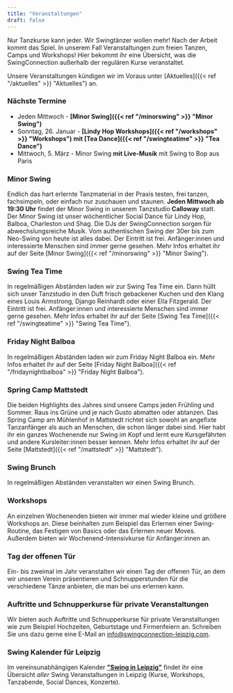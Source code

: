 ```yaml
---
title: "Veranstaltungen"
draft: false
---
```


Nur Tanzkurse kann jeder. Wir Swingtänzer wollen mehr! Nach der Arbeit kommt das Spiel. In unserem Fall Veranstaltungen zum freien Tanzen, Camps und Workshops! Hier bekommt ihr eine Übersicht, was die SwingConnection außerhalb der regulären Kurse veranstaltet. 

Unsere Veranstaltungen kündigen wir im Voraus unter [Aktuelles]({{< ref "/aktuelles" >}} "Aktuelles") an.

### Nächste Termine

- Jeden Mittwoch - **[Minor Swing]({{< ref "/minorswing" >}} "Minor Swing")** 
- Sonntag, 26\. Januar - **[Lindy Hop Workshops]({{< ref "/workshops" >}} "Workshops") mit [Tea Dance]({{< ref "/swingteatime" >}} "Tea Dance")**
- Mittwoch, 5. März - Minor Swing **mit Live-Musik** mit Swing to Bop aus Paris

### Minor Swing
Endlich das hart erlernte Tanzmaterial in der Praxis testen, frei tanzen, fachsimpeln, oder einfach nur zuschauen und staunen. **Jeden Mittwoch ab 19:30 Uhr** findet der Minor Swing in unserem Tanzstudio **Calloway** statt. Der Minor Swing ist unser wöchentlicher Social Dance für Lindy Hop, Balboa, Charleston und Shag. Die DJs der SwingConnection sorgen für abwechslungsreiche Musik. Vom authentischen Swing der 30er bis zum Neo-Swing von heute ist alles dabei. Der Eintritt ist frei. Anfänger:innen und interessierte Menschen sind immer gerne gesehen. Mehr Infos erhaltet ihr auf der Seite [Minor Swing]({{< ref "/minorswing" >}} "Minor Swing").

### Swing Tea Time
In regelmäßigen Abständen laden wir zur Swing Tea Time ein. Dann hüllt sich unser Tanzstudio in den Duft frisch gebackener Kuchen und den Klang eines Louis Armstrong, Django Reinhardt oder einer Ella Fitzgerald. Der Eintritt ist frei. Anfänger:innen und interessierte Menschen sind immer gerne gesehen. Mehr Infos erhaltet ihr auf der Seite [Swing Tea Time]({{< ref "/swingteatime" >}} "Swing Tea Time").

### Friday Night Balboa
In regelmäßigen Abständen laden wir zum Friday Night Balboa ein. Mehr Infos erhaltet ihr auf der Seite [Friday Night Balboa]({{< ref "/fridaynightbalboa" >}} "Friday Night Balboa").

### Spring Camp Mattstedt
Die beiden Highlights des Jahres sind unsere Camps jeden Frühling und Sommer. Raus ins Grüne und je nach Gusto abmatten oder abtanzen. Das Spring Camp am Mühlenhof in Mattstedt richtet sich sowohl an angefixte Tanzanfänger als auch an Menschen, die schon länger dabei sind. Hier habt ihr ein ganzes Wochenende nur Swing im Kopf und lernt eure Kursgefährten und andere Kursleiter:innen besser kennen. Mehr Infos erhaltet ihr auf der Seite [Mattstedt]({{< ref "/mattstedt" >}} "Mattstedt").

### Swing Brunch
In regelmäßigen Abständen veranstalten wir einen Swing Brunch.

### Workshops
An einzelnen Wochenenden bieten wir immer mal wieder kleine und größere Workshops an. Diese beinhalten zum Beispiel das Erlernen einer Swing-Routine, das Festigen von Basics oder das Erlernen neuer Moves. Außerdem bieten wir Wochenend-Intensivkurse für Anfänger:innen an.

### Tag der offenen Tür
Ein- bis zweimal im Jahr veranstalten wir einen Tag der offenen Tür, an dem wir unseren Verein präsentieren und Schnupperstunden für die verschiedene Tänze anbieten, die man bei uns erlernen kann.

### Auftritte und Schnupperkurse für private Veranstaltungen
Wir bieten auch Auftritte und Schnupperkurse für private Veranstaltungen wie zum Beispiel Hochzeiten, Geburtstage und Firmenfeiern an. Schreiben Sie uns dazu gerne eine E-Mail an info@swingconnection-leipzig.com.

### Swing Kalender für Leipzig
Im vereinsunabhängigen Kalender [**"Swing in Leipzig"**](https://kalender.digital/0c529f4b4448ea55b992) findet ihr eine Übersicht *aller* Swing Veranstaltungen in Leipzig (Kurse, Workshops, Tanzabende, Social Dances, Konzerte).
